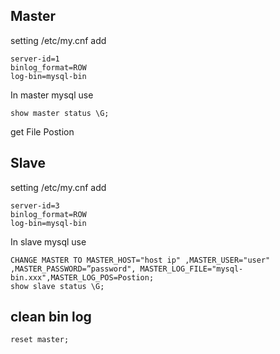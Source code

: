 ## Master
setting /etc/my.cnf add
```shell
server-id=1
binlog_format=ROW
log-bin=mysql-bin
```
In master mysql use
```shell
show master status \G;
```
get File Postion

## Slave
setting /etc/my.cnf add
```shell
server-id=3
binlog_format=ROW
log-bin=mysql-bin
```
In slave mysql use
```shell
CHANGE MASTER TO MASTER_HOST="host ip" ,MASTER_USER="user" ,MASTER_PASSWORD=”password", MASTER_LOG_FILE="mysql-bin.xxx",MASTER_LOG_POS=Postion;
show slave status \G;
```

## clean bin log
```shell
reset master;
```


